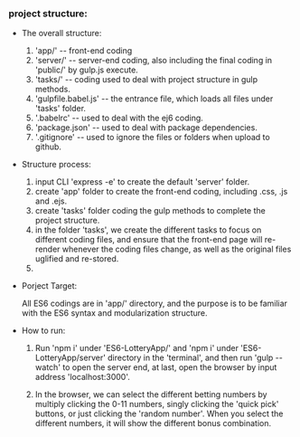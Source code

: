 
### project structure:

- The overall structure:

    1. 'app/' -- front-end coding
    2. 'server/' -- server-end coding, also including the final coding in 'public/' by gulp.js execute.
    3. 'tasks/' -- coding used to deal with project structure in gulp methods.
    4. 'gulpfile.babel.js' -- the entrance file, which loads all files under 'tasks' folder.
    5. '.babelrc' -- used to deal with the ej6 coding.
    6. 'package.json' -- used to deal with package dependencies.
    7. '.gitignore' -- used to ignore the files or folders when upload to github.

- Structure process:
    
    1. input CLI 'express -e' to create the default 'server' folder.
    2. create 'app' folder to create the front-end coding, including .css, .js and .ejs.
    3. create 'tasks' folder coding the gulp methods to complete the project structure.
    4. in the folder 'tasks', we create the different tasks to focus on different coding files, and ensure that the front-end page will re-render whenever the coding files change, as well as the original files uglified and re-stored. 
    5. 
- Porject Target:
    
    All ES6 codings are in 'app/' directory, and the purpose is to be familiar with the ES6 syntax and modularization structure.
    
- How to run:
    
    1. Run 'npm i' under 'ES6-LotteryApp/' and 'npm i' under 'ES6-LotteryApp/server' directory in the 'terminal', and then run 'gulp --watch' to open the server end, at last, open the browser by input address 'localhost:3000'.

    2. In the browser, we can select the different betting numbers by multiply clicking the 0-11 numbers, singly clicking the 'quick pick' buttons, or just clicking the 'random number'. When you select the different numbers, it will show the different bonus combination.  

























